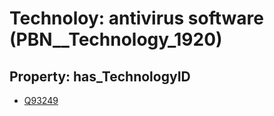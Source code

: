 # Technoloy: __antivirus software__ (PBN__Technology_1920)

## Property: has_TechnologyID

* [Q93249](Q93249)

